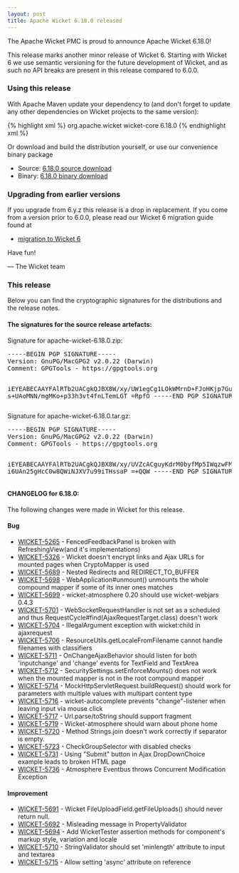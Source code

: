 ```yaml
---
layout: post
title: Apache Wicket 6.18.0 released
---
```

The Apache Wicket PMC is proud to announce Apache Wicket 6.18.0!

This release marks another minor release of Wicket 6. Starting
with Wicket 6 we use semantic versioning for the future development
of Wicket, and as such no API breaks are present in this release
compared to 6.0.0.

### Using this release

With Apache Maven update your dependency to (and don't forget to
update any other dependencies on Wicket projects to the same version):

{% highlight xml %}
<dependency>
    <groupId>org.apache.wicket</groupId>
    <artifactId>wicket-core</artifactId>
    <version>6.18.0</version>
</dependency>
{% endhighlight xml %}

Or download and build the distribution yourself, or use our
convenience binary package

 * Source: [6.18.0 source download](http://www.apache.org/dyn/closer.cgi/wicket/6.18.0)
 * Binary: [6.18.0 binary download](http://www.apache.org/dyn/closer.cgi/wicket/6.18.0/binaries)

### Upgrading from earlier versions

If you upgrade from 6.y.z this release is a drop in replacement. If
you come from a version prior to 6.0.0, please read our Wicket 6
migration guide found at

 * [migration to Wicket 6]( https://cwiki.apache.org/confluence/display/WICKET/Migration+to+Wicket+6.0)

Have fun!

— The Wicket team

### This release

Below you can find the cryptographic signatures for the distributions
and the release notes.

#### The signatures for the source release artefacts:

Signature for apache-wicket-6.18.0.zip:

<div class="highlight"><pre>
-----BEGIN PGP SIGNATURE-----
Version: GnuPG/MacGPG2 v2.0.22 (Darwin)
Comment: GPGTools - https://gpgtools.org

iEYEABECAAYFAlRTb2UACgkQJBX8W/xy/UW1egCg1LOkWMrnD+FJoHKjp7Gulyvm
s+UAoMNN/mgMKo+p33h3vt4fnLTemLGT
=RpfO
-----END PGP SIGNATURE-----
</pre></div>

Signature for apache-wicket-6.18.0.tar.gz:

<div class="highlight"><pre>
-----BEGIN PGP SIGNATURE-----
Version: GnuPG/MacGPG2 v2.0.22 (Darwin)
Comment: GPGTools - https://gpgtools.org

iEYEABECAAYFAlRTb2UACgkQJBX8W/xy/UVZcACguyKdrM0byfMp5IWqzwFMx5Lo
i6UAn25gHcC0w8QWiNJXV7u99iTHssaP
=+QQW
-----END PGP SIGNATURE-----
</pre></div>

#### CHANGELOG for 6.18.0:

The following changes were made in Wicket for this release.

#### Bug

* [WICKET-5265](https://issues.apache.org/jira/browse/WICKET-5265) - FencedFeedbackPanel is broken with RefreshingView(and it's implementations)
* [WICKET-5326](https://issues.apache.org/jira/browse/WICKET-5326) - Wicket doesn't encrypt links and Ajax URLs for mounted pages when CryptoMapper is used
* [WICKET-5689](https://issues.apache.org/jira/browse/WICKET-5689) - Nested Redirects and REDIRECT_TO_BUFFER
* [WICKET-5698](https://issues.apache.org/jira/browse/WICKET-5698) - WebApplication#unmount() unmounts the whole compound mapper if some of its inner ones matches
* [WICKET-5699](https://issues.apache.org/jira/browse/WICKET-5699) - wicket-atmosphere 0.20 should use wicket-webjars 0.4.3
* [WICKET-5701](https://issues.apache.org/jira/browse/WICKET-5701) - WebSocketRequestHandler is not set as a scheduled and thus RequestCycle#find(AjaxRequestTarget.class) doesn't work 
* [WICKET-5704](https://issues.apache.org/jira/browse/WICKET-5704) - IllegalArgument exception with wicket:child in ajaxrequest
* [WICKET-5706](https://issues.apache.org/jira/browse/WICKET-5706) - ResourceUtils.getLocaleFromFilename cannot handle filenames with classifiers
* [WICKET-5711](https://issues.apache.org/jira/browse/WICKET-5711) - OnChangeAjaxBehavior should listen for both 'inputchange' and 'change' events for TextField and TextArea
* [WICKET-5712](https://issues.apache.org/jira/browse/WICKET-5712) - SecuritySettings.setEnforceMounts() does not work when the mounted mapper is not in the root compound mapper
* [WICKET-5714](https://issues.apache.org/jira/browse/WICKET-5714) - MockHttpServletRequest.buildRequest() should work for parameters with multiple values with multipart content type
* [WICKET-5716](https://issues.apache.org/jira/browse/WICKET-5716) - wicket-autocomplete prevents "change"-listener when leaving input via mouse click
* [WICKET-5717](https://issues.apache.org/jira/browse/WICKET-5717) - Url.parse/toString should support fragment
* [WICKET-5719](https://issues.apache.org/jira/browse/WICKET-5719) - Wicket-atmosphere should warn about phone home
* [WICKET-5720](https://issues.apache.org/jira/browse/WICKET-5720) - Method Strings.join doesn't work correctly if separator is empty.
* [WICKET-5723](https://issues.apache.org/jira/browse/WICKET-5723) - CheckGroupSelector with disabled checks
* [WICKET-5731](https://issues.apache.org/jira/browse/WICKET-5731) - Using "Submit" button in Ajax DropDownChoice example leads to broken HTML page
* [WICKET-5736](https://issues.apache.org/jira/browse/WICKET-5736) - Atmosphere Eventbus throws Concurrent Modification Exception

#### Improvement

* [WICKET-5691](https://issues.apache.org/jira/browse/WICKET-5691) - Wicket FileUploadField.getFileUploads() should never return null.
* [WICKET-5692](https://issues.apache.org/jira/browse/WICKET-5692) - Misleading message in PropertyValidator
* [WICKET-5694](https://issues.apache.org/jira/browse/WICKET-5694) - Add WicketTester assertion methods for component's markup style, variation and locale 
* [WICKET-5710](https://issues.apache.org/jira/browse/WICKET-5710) - StringValidator should set 'minlength' attribute to input and textarea
* [WICKET-5715](https://issues.apache.org/jira/browse/WICKET-5715) - Allow setting 'async' attribute on reference <script> elements
* [WICKET-5718](https://issues.apache.org/jira/browse/WICKET-5718) - Upgrade Atmosphere to 2.2.2
* [WICKET-5725](https://issues.apache.org/jira/browse/WICKET-5725) - Add `NumberTextField(String,Class<T>)` constructor
* [WICKET-5729](https://issues.apache.org/jira/browse/WICKET-5729) - Avoid using input names that conflict with JavaScript DOM API method and attribute names
* [WICKET-5735](https://issues.apache.org/jira/browse/WICKET-5735) - Propagate fileSizeMax attribute to org.apache.commons.fileupload.FileUploadBase
* [WICKET-5740](https://issues.apache.org/jira/browse/WICKET-5740) - Provide a way to adapt the lock timeout based on the page class/id

#### New Feature

* [WICKET-5677](https://issues.apache.org/jira/browse/WICKET-5677) - Components should have onAdd to complement onRemove

